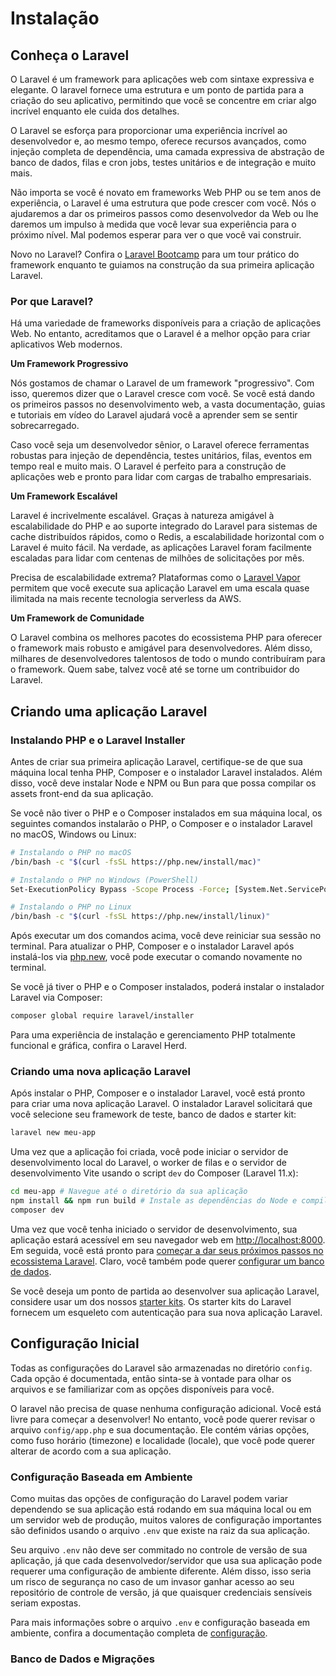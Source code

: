 <script setup>
import Info from '../components/Info.vue'
import Code from '../components/Code.vue'
</script>

# Instalação

## Conheça o Laravel

O Laravel é um framework para aplicações web com sintaxe expressiva e elegante. O laravel fornece uma estrutura e um ponto de partida para a criação do seu aplicativo, permitindo que você se concentre em criar algo incrível enquanto ele cuida dos detalhes.

O Laravel se esforça para proporcionar uma experiência incrível ao desenvolvedor e, ao mesmo tempo, oferece recursos avançados, como injeção completa de dependência, uma camada expressiva de abstração de banco de dados, filas e cron jobs, testes unitários e de integração e muito mais.

Não importa se você é novato em frameworks Web PHP ou se tem anos de experiência, o Laravel é uma estrutura que pode crescer com você. Nós o ajudaremos a dar os primeiros passos como desenvolvedor da Web ou lhe daremos um impulso à medida que você levar sua experiência para o próximo nível. Mal podemos esperar para ver o que você vai construir.

<Info>
Novo no Laravel? Confira o <a href="https://bootcamp.laravel.com">Laravel Bootcamp</a> para um tour prático do
      framework enquanto te guiamos na construção da sua primeira aplicação Laravel.
</Info>

### Por que Laravel?

Há uma variedade de frameworks disponíveis para a criação de aplicações Web. No entanto, acreditamos que o Laravel é a melhor opção para criar aplicativos Web modernos.

<strong>
  Um Framework Progressivo
</strong>

Nós gostamos de chamar o Laravel de um framework "progressivo". Com isso, queremos dizer que o Laravel cresce com você. Se você está dando os primeiros passos no desenvolvimento web, a vasta documentação, guias e tutoriais em vídeo do Laravel ajudará você a aprender sem se sentir sobrecarregado.

Caso você seja um desenvolvedor sênior, o Laravel oferece ferramentas robustas para injeção de dependência, testes unitários, filas, eventos em tempo real e muito mais. O Laravel é perfeito para a construção de aplicações web e pronto para lidar com cargas de trabalho empresariais.

<strong>
  Um Framework Escalável
</strong>

Laravel é incrivelmente escalável. Graças à natureza amigável à escalabilidade do PHP e ao suporte integrado do Laravel para sistemas de cache distribuídos rápidos, como o Redis, a escalabilidade horizontal com o Laravel é muito fácil. Na verdade, as aplicações Laravel foram facilmente escaladas para lidar com centenas de milhões de solicitações por mês.

Precisa de escalabilidade extrema? Plataformas como o <a href="https://vapor.laravel.com/" target="_blank">Laravel Vapor</a> permitem que você execute sua aplicação Laravel em uma escala quase ilimitada na mais recente tecnologia serverless da AWS.

<strong>
  Um Framework de Comunidade
</strong>

O Laravel combina os melhores pacotes do ecossistema PHP para oferecer o framework mais robusto e amigável para desenvolvedores. Além disso, milhares de desenvolvedores talentosos de todo o mundo contribuíram para o framework. Quem sabe, talvez você até se torne um contribuidor do Laravel.

## Criando uma aplicação Laravel

### Instalando PHP e o Laravel Installer

Antes de criar sua primeira aplicação Laravel, certifique-se de que sua máquina local tenha PHP, Composer e o instalador Laravel instalados. Além disso, você deve instalar Node e NPM ou Bun para que possa compilar os assets front-end da sua aplicação.

Se você não tiver o PHP e o Composer instalados em sua máquina local, os seguintes comandos instalarão o PHP, o Composer e o instalador Laravel no macOS, Windows ou Linux:

```bash
# Instalando o PHP no macOS
/bin/bash -c "$(curl -fsSL https://php.new/install/mac)"
```

```bash
# Instalando o PHP no Windows (PowerShell)
Set-ExecutionPolicy Bypass -Scope Process -Force; [System.Net.ServicePointManager]::SecurityProtocol = [System.Net.ServicePointManager]::SecurityProtocol -bor 3072; iex ((New-Object System.Net.WebClient).DownloadString('https://php.new/install/windows'))
```

```bash
# Instalando o PHP no Linux
/bin/bash -c "$(curl -fsSL https://php.new/install/linux)"

```

Após executar um dos comandos acima, <span class="highlight">você deve reiniciar sua sessão no terminal</span>. Para atualizar o PHP, Composer e o instalador Laravel após instalá-los via <a href="https://php.new/" target="_blank">php.new</a>, você pode executar o comando novamente no terminal.

Se você já tiver o PHP e o Composer instalados, poderá instalar o instalador Laravel via Composer:

```bash
composer global require laravel/installer
```

<Info>
  Para uma experiência de instalação e gerenciamento PHP totalmente funcional e gráfica, confira o <a target="#herd">Laravel Herd</a>.
</Info>

### Criando uma nova aplicação Laravel

Após instalar o PHP, Composer e o instalador Laravel, você está pronto para criar uma nova aplicação Laravel. O instalador Laravel solicitará que você selecione seu framework de teste, banco de dados e starter kit:

```bash	
laravel new meu-app
```

Uma vez que a aplicação foi criada, você pode iniciar o servidor de desenvolvimento local do Laravel, o worker de filas e o servidor de desenvolvimento Vite usando o script <Code>dev</Code> do Composer (Laravel 11.x):

```bash
cd meu-app # Navegue até o diretório da sua aplicação
npm install && npm run build # Instale as dependências do Node e compile os assets
composer dev
```

Uma vez que você tenha iniciado o servidor de desenvolvimento, sua aplicação estará acessível em seu navegador web em <a href="http://localhost:8000">http://localhost:8000</a>. Em seguida, você está pronto para <a href="#next-steps">começar a dar seus próximos passos no ecossistema Laravel</a>. Claro, você também pode querer <a href="#databases-and-migrations">configurar um banco de dados</a>.

<Info>
Se você deseja um ponto de partida ao desenvolver sua aplicação Laravel, considere usar um dos nossos <a href="/docs/11.x/starter-kits">starter kits</a>. Os starter kits do Laravel fornecem um esqueleto com autenticação para sua nova aplicação Laravel.
</Info>

## Configuração Inicial

Todas as configurações do Laravel são armazenadas no diretório <Code>config</Code>. Cada opção é documentada, então sinta-se à vontade para olhar os arquivos e se familiarizar com as opções disponíveis para você.

O laravel não precisa de quase nenhuma configuração adicional. Você está livre para começar a desenvolver! No entanto, você pode querer revisar o arquivo <Code>config/app.php</Code> e sua documentação. Ele contém várias opções, como fuso horário (timezone) e localidade (locale), que você pode querer alterar de acordo com a sua aplicação.

### Configuração Baseada em Ambiente

Como muitas das opções de configuração do Laravel podem variar dependendo se sua aplicação está rodando em sua máquina local ou em um servidor web de produção, muitos valores de configuração importantes são definidos usando o arquivo <Code>.env</Code> que existe na raiz da sua aplicação.

Seu arquivo <Code>.env</Code> não deve ser commitado no controle de versão de sua aplicação, já que cada desenvolvedor/servidor que usa sua aplicação pode requerer uma configuração de ambiente diferente. Além disso, isso seria um risco de segurança no caso de um invasor ganhar acesso ao seu repositório de controle de versão, já que quaisquer credenciais sensíveis seriam expostas.

<Info>
Para mais informações sobre o arquivo <Code>.env</Code> e configuração baseada em ambiente, confira a documentação completa de <a href="/docs/11.x/configuration#environment-configuration">configuração</a>.
</Info>

### Banco de Dados e Migrações


